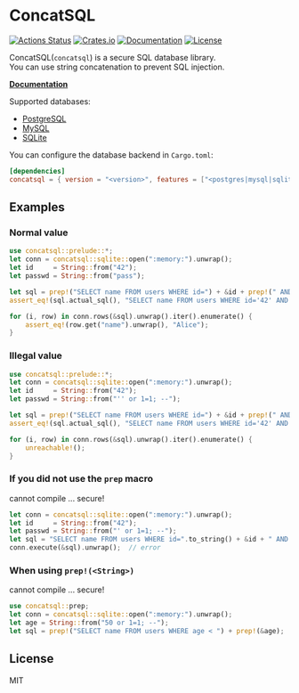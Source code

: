 # ConcatSQL

[![Actions Status](https://github.com/kumavale/ConcatSQL/workflows/CI/badge.svg)](https://github.com/kumavale/ConcatSQL/actions)
[![Crates.io](https://img.shields.io/crates/v/concatsql.svg)](https://crates.io/crates/concatsql)
[![Documentation](https://docs.rs/concatsql/badge.svg)](https://docs.rs/concatsql/)
[![License](https://img.shields.io/badge/license-MIT-blue.svg?style=flat)](LICENSE)
  

ConcatSQL(`concatsql`) is a secure SQL database library.  
You can use string concatenation to prevent SQL injection.  

**[Documentation](https://docs.rs/concatsql/)**  

Supported databases:
- [PostgreSQL](https://www.postgresql.org/)
- [MySQL](https://www.mysql.com/)
- [SQLite](https://sqlite.com/)

You can configure the database backend in `Cargo.toml`:

```toml
[dependencies]
concatsql = { version = "<version>", features = ["<postgres|mysql|sqlite>"] }
```

## Examples

### Normal value

```rust
use concatsql::prelude::*;
let conn = concatsql::sqlite::open(":memory:").unwrap();
let id     = String::from("42");
let passwd = String::from("pass");

let sql = prep!("SELECT name FROM users WHERE id=") + &id + prep!(" AND passwd=") + &passwd;
assert_eq!(sql.actual_sql(), "SELECT name FROM users WHERE id='42' AND passwd='pass'");

for (i, row) in conn.rows(&sql).unwrap().iter().enumerate() {
    assert_eq!(row.get("name").unwrap(), "Alice");
}
```

### Illegal value

```rust
use concatsql::prelude::*;
let conn = concatsql::sqlite::open(":memory:").unwrap();
let id     = String::from("42");
let passwd = String::from("'' or 1=1; --");

let sql = prep!("SELECT name FROM users WHERE id=") + &id + prep!(" AND passwd=") + &passwd;
assert_eq!(sql.actual_sql(), "SELECT name FROM users WHERE id='42' AND passwd=''''' or 1=1; --'");

for (i, row) in conn.rows(&sql).unwrap().iter().enumerate() {
    unreachable!();
}
```

### If you did not use the `prep` macro

cannot compile ... secure!

```rust
let conn = concatsql::sqlite::open(":memory:").unwrap();
let id     = String::from("42");
let passwd = String::from("' or 1=1; --");
let sql = "SELECT name FROM users WHERE id=".to_string() + &id + " AND passwd='" + &passwd + "';";
conn.execute(&sql).unwrap();  // error
```

### When using `prep!(<String>)`

cannot compile ... secure!

```rust
use concatsql::prep;
let conn = concatsql::sqlite::open(":memory:").unwrap();
let age = String::from("50 or 1=1; --");
let sql = prep!("SELECT name FROM users WHERE age < ") + prep!(&age);  // error
```

## License

MIT

